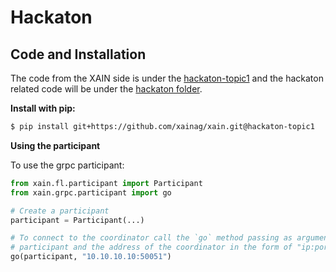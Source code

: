 # Hackaton

## Code and Installation

The code from the XAIN side is under the
[hackaton-topic1](https://github.com/xainag/xain/tree/hackaton-topic1<Paste>)
and the hackaton related code will be under the [hackaton
folder](https://github.com/xainag/xain/tree/hackaton-topic1/hackaton).

**Install with pip:**

```bash
$ pip install git+https://github.com/xainag/xain.git@hackaton-topic1
```

**Using the participant**

To use the grpc participant:
```python
from xain.fl.participant import Participant
from xain.grpc.participant import go

# Create a participant
participant = Participant(...)

# To connect to the coordinator call the `go` method passing as arguments the
# participant and the address of the coordinator in the form of "ip:port"
go(participant, "10.10.10.10:50051")
```
